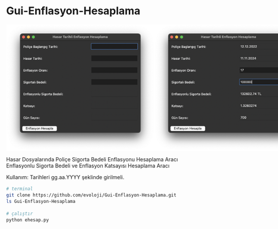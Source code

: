 # Gui-Enflasyon-Hesaplama
<div style="display: flex; justify-content: space-between;">
  <img src="https://github.com/evoloji/Gui-Enflasyon-Hesaplama/blob/master/0.png" alt="Resim 1" width="400" height="342" />
  <img src="https://github.com/evoloji/Gui-Enflasyon-Hesaplama/blob/master/1.png" alt="Resim 2" width="400" height="342" />
</div>

Hasar Dosyalarında Poliçe Sigorta Bedeli Enflasyonu Hesaplama Aracı
Enflasyonlu Sigorta Bedeli ve Enflasyon Katsayısı Hesaplama Aracı

Kullanım:
Tarihleri gg.aa.YYYY şeklinde girilmeli.

```sh
# terminal
git clone https://github.com/evoloji/Gui-Enflasyon-Hesaplama.git
ls Gui-Enflasyon-Hesaplama

# çalıştır
python ehesap.py
```


